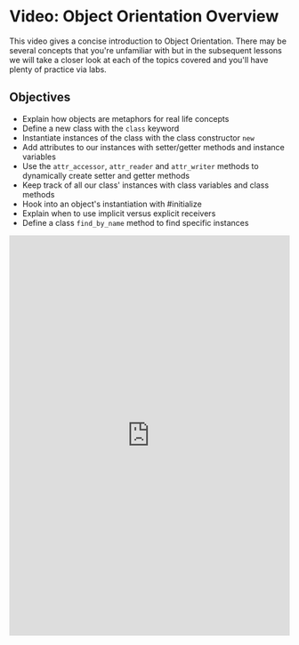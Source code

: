 # Video: Object Orientation Overview

This video gives a concise introduction to Object Orientation. There may be several concepts that you're unfamiliar with but in the subsequent lessons we will take a closer look at each of the topics covered and you'll have plenty of practice via labs. 

## Objectives

- Explain how objects are metaphors for real life concepts
- Define a new class with the `class` keyword
- Instantiate instances of the class with the class constructor `new`
- Add attributes to our instances with setter/getter methods and instance variables
- Use the `attr_accessor`, `attr_reader` and `attr_writer` methods to dynamically create setter and getter methods
- Keep track of all our class' instances with class variables and class methods
- Hook into an object's instantiation with #initialize
- Explain when to use implicit versus explicit receivers
- Define a class `find_by_name` method to find specific instances

<iframe width="100%" height="720" src="https://www.youtube.com/embed/Z_IoQCVNWtM?rel=0&amp;showinfo=0" frameborder="0" allowfullscreen></iframe>
